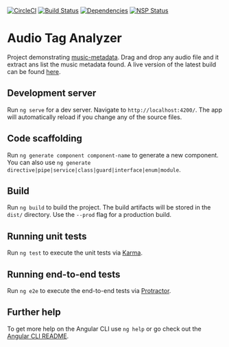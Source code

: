 [![CircleCI](https://circleci.com/gh/Borewit/audio-tag-analyzer/tree/master.svg?style=shield)](https://circleci.com/gh/Borewit/audio-tag-analyzer/tree/master)
[![Build Status](https://travis-ci.org/Borewit/audio-tag-analyzer.svg?branch=master)](https://travis-ci.org/Borewit/audio-tag-analyzer)
[![Dependencies](https://david-dm.org/Borewit/audio-tag-analyzer.svg)](https://david-dm.org/Borewit/audio-tag-analyzer)
[![NSP Status](https://nodesecurity.io/orgs/borewit/projects/a88dd971-3a40-4396-8057-16afdb6a9ac4/badge)](https://nodesecurity.io/orgs/borewit/projects/a88dd971-3a40-4396-8057-16afdb6a9ac4)

# Audio Tag Analyzer

Project demonstrating [music-metadata](https://github.com/Borewit/music-metadata-browser).
Drag and drop any audio file and it extract ans list the music metadata found.
A live version of the latest build can be found [here](https://audio-tag-analyzer.netlify.com/).

## Development server

Run `ng serve` for a dev server. Navigate to `http://localhost:4200/`. The app will automatically reload if you change any of the source files.

## Code scaffolding

Run `ng generate component component-name` to generate a new component. You can also use `ng generate directive|pipe|service|class|guard|interface|enum|module`.

## Build

Run `ng build` to build the project. The build artifacts will be stored in the `dist/` directory. Use the `--prod` flag for a production build.

## Running unit tests

Run `ng test` to execute the unit tests via [Karma](https://karma-runner.github.io).

## Running end-to-end tests

Run `ng e2e` to execute the end-to-end tests via [Protractor](http://www.protractortest.org/).

## Further help

To get more help on the Angular CLI use `ng help` or go check out the [Angular CLI README](https://github.com/angular/angular-cli/blob/master/README.md).
